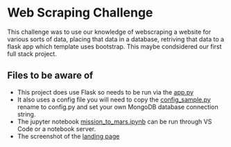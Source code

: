 # Web Scraping Challenge
This challenge was to use our knowledge of webscraping a website for various sorts of data, 
placing that data in a database, retriving that data to a flask app which template uses bootstrap.
This maybe condsidered our first full stack project.

## Files to be aware of
* This project does use Flask so needs to be run via the [app.py](/mission-to-mars/app.py)
* It also uses a config file you will need to copy the [config_sample.py](/mission-to-mars/config_sample.py) 
rename to config.py and set your own MongoDB database connection string.
* The jupyter notebook [mission_to_mars.ipynb](/missiojn-to-mars/mission_to_mars.ipynb) can be run through VS Code or a notebook server.
* The screenshot of the [landing page](/mission-to-mars/images/app_landing_page.png)